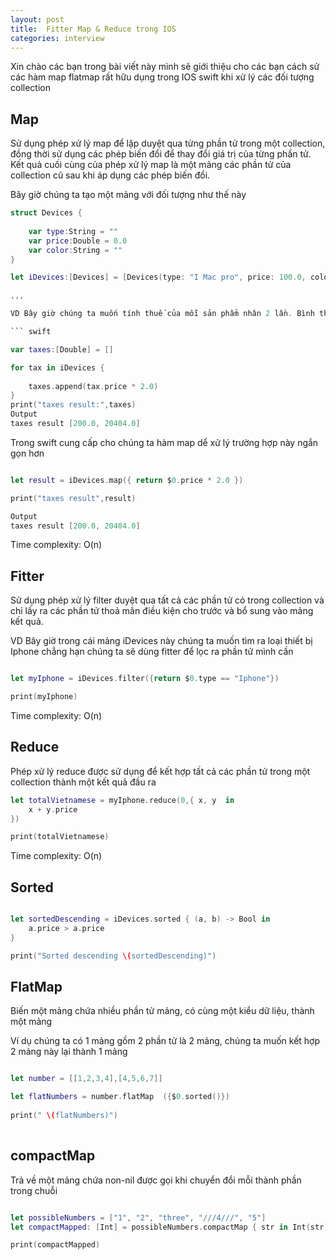 ```yaml
---
layout: post
title:  Fitter Map & Reduce trong IOS 
categories: interview
---
```


Xin chào các bạn trong bài viết này mình sẽ giới thiệu cho các bạn cách sử các hàm map flatmap rất hữu dụng trong IOS swift  khi xử lý các đối tượng collection 


## Map 

Sử dụng phép xử lý map để lặp duyệt qua từng phần tử trong một collection, đồng thời sử dụng các phép biến đổi để thay đổi giá trị của từng phần tử. Kết quả cuối cùng của phép xử lý map là một mảng các phần tử của collection cũ sau khi áp dụng các phép biến đổi.

Bây giờ  chúng ta tạo một mảng với đối tượng như thế này 
``` swift
struct Devices {
    
    var type:String = ""
    var price:Double = 0.0
    var color:String = ""
}

let iDevices:[Devices] = [Devices(type: "I Mac pro", price: 100.0, color: "Space gray"),Devices(type: "Iphone", price: 10202.0, color: "Black"), ]

,,,

VD Bây giờ chúng ta muốn tính thuế của mỗi sản phẩm nhân 2 lần. Bình thường chúng ta sẽ sử dụng for để duyệt các các phần tử để nhân 2  như thế này 

``` swift 

var taxes:[Double] = []

for tax in iDevices {
    
    taxes.append(tax.price * 2.0)
}
print("taxes result:",taxes)
Output
taxes result [200.0, 20404.0]

```

Trong swift cung cấp cho chúng ta hàm map dể xử lý trường hợp này ngắn gọn hơn 

``` swift 

let result = iDevices.map({ return $0.price * 2.0 })

print("taxes result",result)

Output 
taxes result [200.0, 20404.0]


```

Time complexity: O(n) 

## Fitter 

Sử dụng phép xử lý filter duyệt qua tất cả các phần tử có trong collection và chỉ lấy ra các phần tử thoả mãn điều kiện cho trước và bổ sung vào mảng kết quả. 

VD Bây giờ trong cái mảng  iDevices này  chúng ta muốn tìm ra loại thiết bị Iphone chẳng hạn chúng ta sẽ dùng fitter để lọc ra phần tử mình cần 


``` swift

let myIphone = iDevices.filter({return $0.type == "Iphone"})

print(myIphone)

```
Time complexity: O(n) 

## Reduce 

Phép xử lý reduce được sử dụng để kết hợp tất cả các phần tử trong một collection thành một kết quả đầu ra

``` swift 
let totalVietnamese = myIphone.reduce(0,{ x, y  in
    x + y.price
})

print(totalVietnamese)

```

Time complexity: O(n) 

## Sorted 

``` swift 

let sortedDescending = iDevices.sorted { (a, b) -> Bool in
    a.price > a.price
}

print("Sorted descending \(sortedDescending)")


```

## FlatMap 

Biến một mảng chứa nhiều phần tử mảng, có cùng một kiểu dữ liệu, thành một mảng 

Ví dụ chúng ta có 1 mảng gồm 2 phần tử là 2 mảng, chúng ta muốn kết hợp 2 mảng này lại thành 1 mảng

``` swift 

let number = [[1,2,3,4],[4,5,6,7]]

let flatNumbers = number.flatMap  ({$0.sorted()})
    
print(" \(flatNumbers)")
 

```

## compactMap 

Trả về một mảng chứa non-nil được gọi khi chuyển đổi mỗi thành phần trong chuỗi 


``` swift 

let possibleNumbers = ["1", "2", "three", "///4///", "5"]
let compactMapped: [Int] = possibleNumbers.compactMap { str in Int(str) }

print(compactMapped)

```



